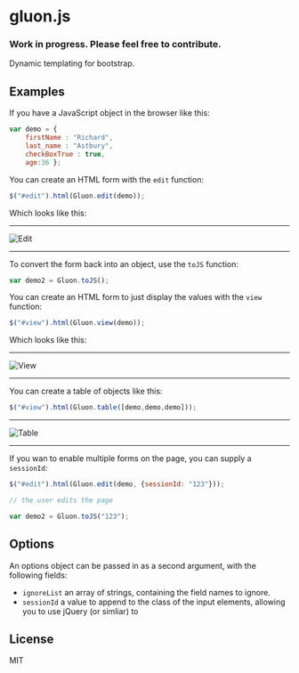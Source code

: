 # gluon.js

### Work in progress. Please feel free to contribute.

Dynamic templating for bootstrap.

## Examples

If you have a JavaScript object in the browser like this:

```js
var demo = { 
	firstName : "Richard", 
	last_name : "Astbury", 
	checkBoxTrue : true, 
	age:36 };
```

You can create an HTML form with the `edit` function:

```js
$("#edit").html(Gluon.edit(demo));
```

Which looks like this:
___

![Edit](https://dl.dropboxusercontent.com/u/624582/github/gluon/edit.png)
___

To convert the form back into an object, use the `toJS` function:

```js
var demo2 = Gluon.toJS();
```

You can create an HTML form to just display the values with the `view` function:

```js
$("#view").html(Gluon.view(demo));
```

Which looks like this:
___
![View](https://dl.dropboxusercontent.com/u/624582/github/gluon/view.png)
___
You can create a table of objects like this:

```js
$("#view").html(Gluon.table([demo,demo,demo]));
```
___
![Table](https://dl.dropboxusercontent.com/u/624582/github/gluon/table.png)
___

If you wan to enable multiple forms on the page, you can supply a `sessionId`:

```js
$("#edit").html(Gluon.edit(demo, {sessionId: "123"}));

// the user edits the page

var demo2 = Gluon.toJS("123");
```


## Options

An options object can be passed in as a second argument, with the following fields:

* `ignoreList` an array of strings, containing the field names to ignore.
* `sessionId` a value to append to the class of the input elements, allowing you to use jQuery (or simliar) to 

## License

MIT

